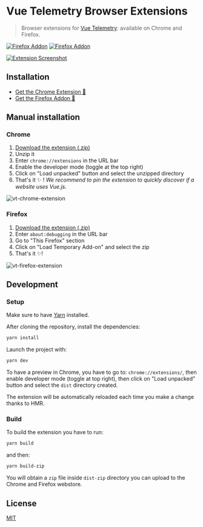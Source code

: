 # Vue Telemetry Browser Extensions

> Browser extensions for [Vue Telemetry](https://vuetelemetry.com): available on Chrome and Firefox.

[![Firefox Addon](https://badgen.net/chrome-web-store/v/neaebjphlfplgdhedjdhcnpjkndddbpd)](https://chrome.google.com/webstore/detail/vue-telemetry/neaebjphlfplgdhedjdhcnpjkndddbpd)
[![Firefox Addon](https://badgen.net/amo/v/vue-telemetry)](https://addons.mozilla.org/en-GB/firefox/addon/vue-telemetry/)

[![Extension Screenshot](https://user-images.githubusercontent.com/904724/88175523-419f3d80-cc26-11ea-9c44-3c6782c5fbd5.png)](https://vuetelemetry.com)


## Installation

- [Get the Chrome Extension 🍭](https://chrome.google.com/webstore/detail/vue-telemetry/neaebjphlfplgdhedjdhcnpjkndddbpd)
- [Get the Firefox Addon 🦊](https://addons.mozilla.org/en-GB/firefox/addon/vue-telemetry/)

## Manual installation

[download-extension-link]: https://github.com/nuxt-company/vue-telemetry-extensions/releases/download/v1.1.1/vue-telemetry-extension-v1.1.1.zip

### Chrome

1. [Download the extension (.zip)][download-extension-link]
2. Unzip it
3. Enter `chrome://extensions` in the URL bar
4. Enable the developer mode (toggle at the top right)
5. Click on "Load unpacked" button and select the unzipped directory
6. That's it ✨&nbsp;! *We recommend to pin the extension to quickly discover if a website uses Vue.js.*

![vt-chrome-extension](https://user-images.githubusercontent.com/904724/88188033-98614300-cc37-11ea-9500-f0e3ae3d97f0.gif)

### Firefox

1. [Download the extension (.zip)][download-extension-link]
2. Enter `about:debugging` in the URL bar
3. Go to "This Firefox" section
3. Click on "Load Temporary Add-on" and select the zip
4. That's it ✨!

![vt-firefox-extension](https://user-images.githubusercontent.com/904724/88186887-1d4b5d00-cc36-11ea-96c9-2b6367920863.gif)

## Development

### Setup

Make sure to have [Yarn](https://classic.yarnpkg.com/en/) installed.

After cloning the repository, install the dependencies:

```bash
yarn install
```

Launch the project with:

```bash
yarn dev
```

To have a preview in Chrome, you have to go to: `chrome://extensions/`, then enable developer mode (toggle at top right), then click on "Load unpacked" button and select the `dist` directory created.

The extension will be automatically reloaded each time you make a change thanks to HMR.

### Build

To build the extension you have to run:

```bash
yarn build
```

and then:

```bash
yarn build-zip
```

You will obtain a `zip` file inside `dist-zip` directory you can upload to the Chrome and Firefox webstore.

## License

[MIT](./LICENSE)
